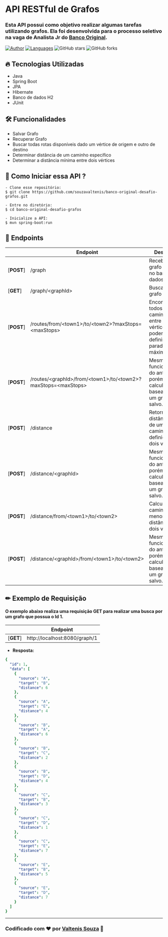 # API RESTful de Grafos

<h3>Esta API possui como objetivo realizar algumas tarefas utilizando grafos. Ela foi desenvolvida para o processo seletivo na vaga de Analista Jr do <a href="https://www.original.com.br/">Banco Original</a>.</h3>

[![Author](https://img.shields.io/badge/author-souzavaltenis-AD1256?style=flat-square)](https://github.com/souzavaltenis)
[![Languages](https://img.shields.io/github/languages/count/souzavaltenis/banco-original-desafio-grafos?color=%23AD1256&style=flat-square)](#)
![GitHub stars](https://img.shields.io/github/stars/souzavaltenis/banco-original-desafio-grafos?style=flat-square)
![GitHub forks](https://img.shields.io/github/forks/souzavaltenis/banco-original-desafio-grafos?style=flat-square)

## 🔥 Tecnologias Utilizadas

- Java
- Spring Boot
- JPA
- Hibernate
- Banco de dados H2
- JUnit

## 🛠️ Funcionalidades 

- Salvar Grafo
- Recuperar Grafo
- Buscar todas rotas disponíveis dado um vértice de origem e outro de destino
- Determinar distância de um caminho específico
- Determinar a distância mínima entre dois vértices

## 🤔 Como Iniciar essa API ?

```
- Clone esse repositório:
$ git clone https://github.com/souzavaltenis/banco-original-desafio-grafos.git

- Entre no diretório:
$ cd banco-original-desafio-grafos

- Inicialize a API:
$ mvn spring-boot:run
```

## 📍 Endpoints

|            | Endpoint | Descrição |
|------------|----------|-----------|
| [**POST**] | /graph   | Recebe um grafo e salva no banco de dados. |
| [**GET**]  | /graph/&lt;graphId&gt; | Busca um grafo por id. |
| [**POST**] | /routes/from/&lt;town1&gt;/to/&lt;town2&gt;?maxStops=&lt;maxStops&gt; | Encontrar todos caminhos entre dois vértices, podendo definir as paradas máximas. |
| [**POST**] | /routes/&lt;graphId&gt;/from/&lt;town1&gt;/to/&lt;town2&gt;?maxStops=&lt;maxStops&gt; | Mesma funcionalidade do anterior, porém será calculado baseado em um grafo salvo. |
| [**POST**] | /distance | Retorna a distância total de um caminho pré-definido entre dois vértices. |
| [**POST**] | /distance/&lt;graphId&gt; | Mesma funcionalidade do anterior, porém será calculado baseado em um grafo salvo. |
| [**POST**] | /distance/from/&lt;town1&gt;/to/&lt;town2&gt; | Calcula o caminho com menor distância entre dois vértices. |
| [**POST**] | /distance/&lt;graphId&gt;/from/&lt;town1&gt;/to/&lt;town2&gt; | Mesma funcionalidade do anterior, porém será calculado baseado em um grafo salvo. |

## ✏ Exemplo de Requisição

<h4> O exemplo abaixo realiza uma requisição GET para realizar uma busca por um grafo que possua o Id 1.</h4>

|| Endpoint |
|-------------|----------|
| [**GET**] | http://localhost:8080/graph/1|

- **Resposta:**
```yaml
{
  "id": 1,
  "data": [
    {
      "source": "A",
      "target": "B",
      "distance": 6
    },
    {
      "source": "A",
      "target": "E",
      "distance": 4
    },
    {
      "source": "B",
      "target": "A",
      "distance": 6
    },
    {
      "source": "B",
      "target": "C",
      "distance": 2
    },
    {
      "source": "B",
      "target": "D",
      "distance": 4
    },
    {
      "source": "C",
      "target": "B",
      "distance": 3
    },
    {
      "source": "C",
      "target": "D",
      "distance": 1
    },
    {
      "source": "C",
      "target": "E",
      "distance": 7
    },
    {
      "source": "E",
      "target": "B",
      "distance": 5
    },
    {
      "source": "E",
      "target": "D",
      "distance": 7
    }
  ]
}
```

---

### Codificado com :heart: por [Valtenis Souza](https://github.com/souzavaltenis) 🚀
